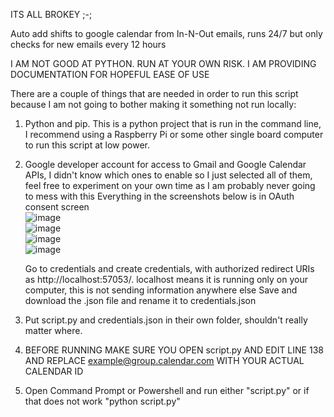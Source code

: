 ITS ALL BROKEY ;-;





Auto add shifts to google calendar from In-N-Out emails, runs 24/7 but only checks for new emails every 12 hours

I AM NOT GOOD AT PYTHON.  RUN AT YOUR OWN RISK.  I AM PROVIDING DOCUMENTATION FOR HOPEFUL EASE OF USE

There are a couple of things that are needed in order to run this script because I am not going to bother making it something not run locally:
1. Python and pip.  This is a python project that is run in the command line, I recommend using a Raspberry Pi or some other single board computer to run this script at low power.
   
2. Google developer account for access to Gmail and Google Calendar APIs, I didn't know which ones to enable so I just selected all of them, feel free to experiment on your own time as I am probably never going to mess with this
   Everything in the screenshots below is in OAuth consent screen<br />
   ![image](https://github.com/user-attachments/assets/f9d09ca7-9474-40d1-944f-d113b951d9ad)<br />
   ![image](https://github.com/user-attachments/assets/f00d41f6-4ade-45a1-8a07-cad9f8147129)<br />
   ![image](https://github.com/user-attachments/assets/1395e52c-c25f-44f9-811d-6e48291eaa92)<br />
   ![image](https://github.com/user-attachments/assets/a1882e7e-98ac-4084-8b3d-2f1d40f4481d)<br />

   Go to credentials and create credentials, with authorized redirect URIs as http://localhost:57053/.  localhost means it is running only on your computer, this is not sending information anywhere else
   Save and download the .json file and rename it to credentials.json

3. Put script.py and credentials.json in their own folder, shouldn't really matter where.
4. BEFORE RUNNING MAKE SURE YOU OPEN script.py AND EDIT LINE 138 AND REPLACE example@group.calendar.com WITH YOUR ACTUAL CALENDAR ID
5. Open Command Prompt or Powershell and run either "script.py" or if that does not work "python script.py"
